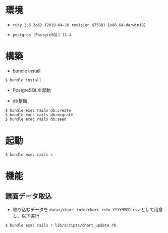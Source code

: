 # 環境

- `ruby 2.6.3p62 (2019-04-16 revision 67580) [x86_64-darwin18]`

- `postgres (PostgreSQL) 11.4`

# 構築

- bundle install

```
$ bundle install
```

- PostgreSQLを起動

- db整備

```
$ bundle exec rails db:create
$ bundle exec rails db:migrate
$ bundle exec rails db:seed
```

# 起動

```
$ bundle exec rails s
```


# 機能

## 譜面データ取込

- 取り込むデータを `datas/chart_info/chart_info_YYYYMMDD.csv` として用意し、以下実行

```
$ bundle exec rails r lib/scripts/chart_update.rb
```
